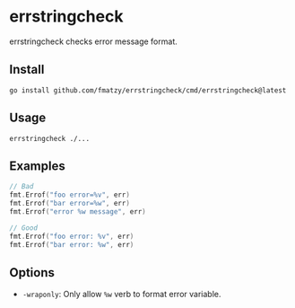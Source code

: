 # errstringcheck

errstringcheck checks error message format.

## Install

```command
go install github.com/fmatzy/errstringcheck/cmd/errstringcheck@latest
```

## Usage

```command
errstringcheck ./...
```

## Examples

```go
// Bad
fmt.Errof("foo error=%v", err)
fmt.Errof("bar error=%w", err)
fmt.Errof("error %w message", err)

// Good
fmt.Errof("foo error: %v", err)
fmt.Errof("bar error: %w", err)
```

## Options

- `-wraponly`: Only allow `%w` verb to format error variable.
